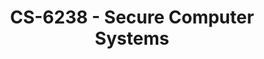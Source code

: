 ---
layout: course
title: CS-6238 - Secure Computer Systems
aliases: SCS
course_id: CS-6238
permalink: /CS-6238/
---